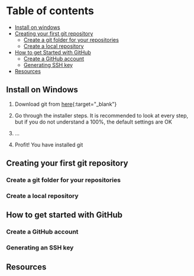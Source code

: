 # Table of contents
- [Install on windows](#install-on-windows)
- [Creating your first git repository](#creating-your-first-git-repository)
  - [Create a git folder for your repositories](#create-a-git-folder-for-your-repositories)
  - [Create a local repository]()
- [How to get Started with GitHub](#how-to-get-started-with-github)
  - [Create a GitHub account](#create-a-github-acccount)
  - [Generating SSH key](#generating-an-ssh-key)
- [Resources](#resources)

## Install on Windows
1) Download git from [here](https://git-scm.com/downloads){:target="_blank"}
2) Go through the installer steps. It is recommended to look at every step, but if you do not understand a 100%, the default settings are OK

3) ...
4) Profit! You have installed git

## Creating your first git repository

### Create a git folder for your repositories

### Create a local repository

## How to get started with GitHub

### Create a GitHub account

### Generating an SSH key

## Resources
